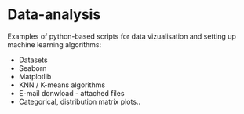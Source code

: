 # Data-analysis

Examples of python-based scripts for data vizualisation and setting up machine learning algorithms:

- Datasets
- Seaborn
- Matplotlib
- KNN / K-means algorithms
- E-mail donwload - attached files
- Categorical, distribution matrix plots..